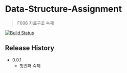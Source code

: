 # Data-Structure-Assignment
> F008 자료구조 숙제

[![Build Status][travis-image]][travis-url]



## Release History

* 0.0.1
    * 첫번째 숙제

<!-- Markdown link & img dfn's -->
[travis-image]: https://img.shields.io/travis/dbader/node-datadog-metrics/master.svg?style=flat-square
[travis-url]: https://travis-ci.org/dbader/node-datadog-metrics
